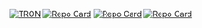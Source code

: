 [![TRON](https://elie.deletang.dev/tron2.jpg)](https://elie.deletang.dev/)
[![Repo Card](https://github-readme-stats.vercel.app/api/pin/?username=tetelie&repo=jeu_devinette&theme=onedark)](https://github.com/tetelie/jeu_devinette)
[![Repo Card](https://github-readme-stats.vercel.app/api/pin/?username=tetelie&repo=jeu_devinette&theme=onedark)](https://github.com/tetelie/jeu_devinette)
[![Repo Card](https://github-readme-stats.vercel.app/api/pin/?username=tetelie&repo=jeu_devinette&theme=onedark)](https://github.com/tetelie/jeu_devinette)

